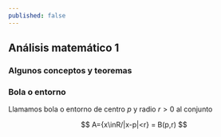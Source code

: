 ```yaml
---
published: false
---
```

## Análisis matemático 1 

### Algunos conceptos y teoremas

### Bola o entorno

Llamamos bola o entorno de centro $p$ y radio $r>0$ al conjunto

$$ A={x\inR/|x-p|<r} = B(p,r) $$
